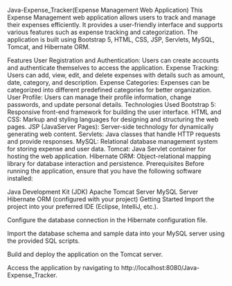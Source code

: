 Java-Expense_Tracker(Expense Management Web Application)
This Expense Management web application allows users to track and manage their expenses efficiently. It provides a user-friendly interface and supports various features such as expense tracking and categorization. The application is built using Bootstrap 5, HTML, CSS, JSP, Servlets, MySQL, Tomcat, and Hibernate ORM.

Features
User Registration and Authentication: Users can create accounts and authenticate themselves to access the application.
Expense Tracking: Users can add, view, edit, and delete expenses with details such as amount, date, category, and description.
Expense Categories: Expenses can be categorized into different predefined categories for better organization.
User Profile: Users can manage their profile information, change passwords, and update personal details.
Technologies Used
Bootstrap 5: Responsive front-end framework for building the user interface.
HTML and CSS: Markup and styling languages for designing and structuring the web pages.
JSP (JavaServer Pages): Server-side technology for dynamically generating web content.
Servlets: Java classes that handle HTTP requests and provide responses.
MySQL: Relational database management system for storing expense and user data.
Tomcat: Java Servlet container for hosting the web application.
Hibernate ORM: Object-relational mapping library for database interaction and persistence.
Prerequisites
Before running the application, ensure that you have the following software installed:

Java Development Kit (JDK)
Apache Tomcat Server
MySQL Server
Hibernate ORM (configured with your project)
Getting Started
Import the project into your preferred IDE (Eclipse, IntelliJ, etc.).

Configure the database connection in the Hibernate configuration file.

Import the database schema and sample data into your MySQL server using the provided SQL scripts.

Build and deploy the application on the Tomcat server.

Access the application by navigating to http://localhost:8080/Java-Expense_Tracker.
